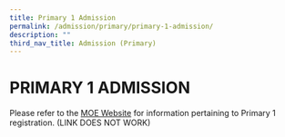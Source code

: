 ```yaml
---
title: Primary 1 Admission
permalink: /admission/primary/primary-1-admission/
description: ""
third_nav_title: Admission (Primary)
---
```

# PRIMARY 1 ADMISSION


Please refer to the [MOE Website](http://www.moe.gov.sg/education/admissions/primary-one-registration/) for information pertaining to Primary 1 registration. (LINK DOES NOT WORK)